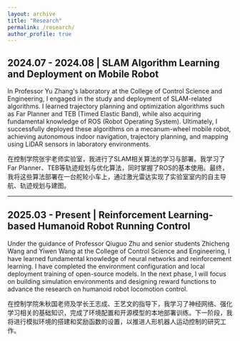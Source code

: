 ```yaml
---
layout: archive
title: "Research"
permalink: /research/
author_profile: true
---
```


## 2024.07 - 2024.08 | SLAM Algorithm Learning and Deployment on Mobile Robot

In Professor Yu Zhang's laboratory at the College of Control Science and Engineering, I engaged in the study and deployment of SLAM-related algorithms. I learned trajectory planning and optimization algorithms such as Far Planner and TEB (Timed Elastic Band), while also acquiring fundamental knowledge of ROS (Robot Operating System). Ultimately, I successfully deployed these algorithms on a mecanum-wheel mobile robot, achieving autonomous indoor navigation, trajectory planning, and mapping using LiDAR sensors in laboratory environments.

在控制学院张宇老师实验室，我进行了SLAM相关算法的学习与部署。我学习了Far Planner、TEB等轨迹规划与优化算法，同时掌握了ROS的基本使用。最终，我将这些算法部署在一台舵轮小车上，通过激光雷达实现了实验室室内的自主导航、轨迹规划与建图。

---

## 2025.03 - Present | Reinforcement Learning-based Humanoid Robot Running Control

Under the guidance of Professor Qiuguo Zhu and senior students Zhicheng Wang and Yiwen Wang at the College of Control Science and Engineering, I have learned fundamental knowledge of neural networks and reinforcement learning. I have completed the environment configuration and local deployment training of open-source models. In the next phase, I will focus on building simulation environments and designing reward functions to advance the research on humanoid robot locomotion control.

在控制学院朱秋国老师及学长王志成、王艺文的指导下，我学习了神经网络、强化学习相关的基础知识，完成了环境配置和开源模型的本地部署训练。下一阶段，我将进行模拟环境的搭建和奖励函数的设置，以推进人形机器人运动控制的研究工作。
